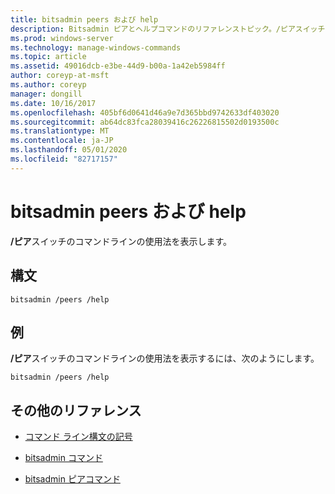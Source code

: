 ```yaml
---
title: bitsadmin peers および help
description: Bitsadmin ピアとヘルプコマンドのリファレンストピック。/ピアスイッチのコマンドラインの使用法を表示します。
ms.prod: windows-server
ms.technology: manage-windows-commands
ms.topic: article
ms.assetid: 49016dcb-e3be-44d9-b00a-1a42eb5984ff
author: coreyp-at-msft
ms.author: coreyp
manager: dongill
ms.date: 10/16/2017
ms.openlocfilehash: 405bf6d0641d46a9e7d365bbd9742633df403020
ms.sourcegitcommit: ab64dc83fca28039416c26226815502d0193500c
ms.translationtype: MT
ms.contentlocale: ja-JP
ms.lasthandoff: 05/01/2020
ms.locfileid: "82717157"
---
```

# <a name="bitsadmin-peers-and-help"></a>bitsadmin peers および help

**/ピア**スイッチのコマンドラインの使用法を表示します。

## <a name="syntax"></a>構文

```
bitsadmin /peers /help
```

## <a name="examples"></a>例

**/ピア**スイッチのコマンドラインの使用法を表示するには、次のようにします。

```
bitsadmin /peers /help
```

## <a name="additional-references"></a>その他のリファレンス

- [コマンド ライン構文の記号](command-line-syntax-key.md)

- [bitsadmin コマンド](bitsadmin.md)

- [bitsadmin ピアコマンド](bitsadmin-peers.md)
